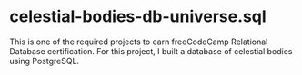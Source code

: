 # celestial-bodies-db-universe.sql
This is one of the required projects to earn freeCodeCamp Relational Database certification. For this project, I built a database of celestial bodies using PostgreSQL.
